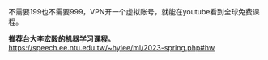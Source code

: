 不需要199也不需要999，VPN开一个虚拟账号，就能在youtube看到全球免费课程。  

**推荐台大李宏毅的机器学习课程。**
https://speech.ee.ntu.edu.tw/~hylee/ml/2023-spring.php#hw
